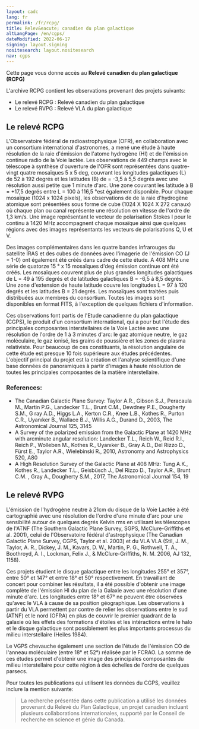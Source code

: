 ```yaml
---
layout: cadc
lang: fr
permalink: /fr/rcpg/
title: Relev&eacute; canadien du plan galactique
altLangPage: /en/cgps/
dateModified: 2022-06-17
signing: layout.signing
nositesearch: layout.nositesearch
nav: cgps
---
```

<p>Cette page vous donne acc&egrave;s au <strong>Relev&eacute; canadien du plan galactique (RCPG)</strong></p>
<p> L'archive RCPG contient les observations provenant des projets suivants: </p>
<ul>
	<li>Le relev&eacute; RCPG : Relev&eacute; canadien du plan galactique</li>
	<li>Le relev&eacute; RVPG : Relev&eacute; VLA du plan galactique</li>
</ul>
<h2> Le relev&eacute; RCPG </h2>
<p>
L'Observatoire f&eacute;d&eacute;ral de radioastrophysique (OFR), en collaboration avec un consortium international d'astronomes, a men&eacute; une &eacute;tude à haute r&eacute;solution de la raie d'&eacute;mission de l'atome hydrogène (HI)  et de l'&eacute;mission continue radio de la Voie lact&eacute;e. Les observations de 449 champs avec le t&eacute;lescope à synthèse d'ouverture de l'OFR sont repr&eacute;sent&eacute;es dans quatre-vingt quatre mosaïques 5 x 5 deg, couvrant les longitudes galactiques (L) de 52 à 192 degr&eacute;s et les latitudes (B)  de = -3,5 à 5,5 degr&eacute;s  avec une r&eacute;solution aussi petite que 1 minute d'arc. Une zone couvrant les latitude à B = +17,5 degr&eacute;s entre L = 100 à 116,5 &deg;est &eacute;galement disponible. Pour chaque mosaïque (1024 x 1024 pixels), les observations de de la raie d'hydrogène atomique sont pr&eacute;sent&eacute;es sous forme de cube (1024 X 1024 X 272 canaux) où chaque plan ou canal repr&eacute;sente une r&eacute;solution en vitesse de l'ordre de 1,3 km/s. Une image repr&eacute;sentant le vecteur de polarisation Stokes I pour le continu à 1420 MHz accompagnent chaque mosaïque ainsi que quelques r&eacute;gions avec des images repr&eacute;sentants les vecteurs de polarisations Q, U et V.
</p>
<p>
Des images compl&eacute;mentaires dans les quatre bandes infrarouges du satellite IRAS et des cubes de donn&eacute;es avec l'imagerie de l'&eacute;mission CO (J = 1-0) ont &eacute;galement &eacute;t&eacute; cr&eacute;&eacute;s dans cadre de cette &eacute;tude. A 408 MHz une s&eacute;rie de quatorze 15 &deg; x 15 mosaïques d'deg &eacute;mission continue ont &eacute;t&eacute; cr&eacute;&eacute;s. Les mosaïques couvrent plus de plus grandes longitudes galactiques  de L = 49 à 195 degr&eacute;s et de  latitudes galactiques B = -6,5 à 8,5 degr&eacute;s. Une zone d'extension de haute latitude couvre les longitudes L = 97 à 120 degr&eacute;s et les latitudes B = 21 degr&eacute;s. Les mosaïques sont trait&eacute;es puis distribu&eacute;es aux membres du consortium. Toutes les images sont disponibles en format FITS, à l'exception de quelques fichiers d'information.
</p>
<p>
Ces observations font partis de l'Etude canadienne du plan galactique (CGPS), le produit d'un consortium international, qui a pour but l'&eacute;tude des principales composantes interstellaires de la Voie Lact&eacute;e avec une r&eacute;solution de l'ordre de 1 à 3 minutes d'arc: le gaz atomique neutre, le gaz mol&eacute;culaire, le gaz ionis&eacute;, les grains de poussière et les zones de plasma relativiste. Pour beaucoup de ces constituants, la r&eacute;solution angulaire de cette &eacute;tude est presque 10 fois sup&eacute;rieure aux &eacute;tudes pr&eacute;c&eacute;dentes. L'objectif principal du projet est la cr&eacute;ation et l'analyse scientifique d'une base donn&eacute;es de panoramiques à partir d'images à haute r&eacute;solution de toutes les principales composantes de la matière interstellaire. 
</p>
<h3>References: </h3>
<ul>
	<li>The Canadian Galactic Plane Survey: Taylor A.R., Gibson S.J., Peracaula M., Martin P.G., Landecker T.L., Brunt C.M., Dewdney P.E., Dougherty S.M., G ray A.D., Higgs L.A., Kerton C.R., Knee L.B., Kothes R., Purton C.R., Uyanıker B., Wallace B.J., Willis A.G., Durand D., 2003, The Astronomical Journal 125, 3145</li>
	<li>A Survey of the polarized emission from the Galactic Plane at 1420 MHz with arcminute angular resolution: Landecker T.L., Reich W., Reid R.I., Reich P., Wolleben M., Kothes R., Uyanıker B., Gray A.D., Del Rizzo D., Fürst E., Taylor A.R., Wielebinski R., 2010, Astronomy and Astrophysics 520, A80</li>
	<li>A High Resolution Survey of the Galactic Plane at 408 MHz: Tung A.K., Kothes R., Landecker T.L., Geisbüsch J., Del Rizzo D., Taylor A.R., Brunt C.M. , Gray A., Dougherty S.M., 2017, The Astronomical Journal 154, 19</li>
</ul>
<h2>Le relev&eacute; RVPG</h2>
<p>
L'&eacute;mission de l'hydrogène neutre à 21cm du disque de la Voie Lact&eacute;e à &eacute;t&eacute; cartographi&eacute; avec une r&eacute;solution de l'ordre d'une minute d'arc pour une sensibilit&eacute; autour de quelques degr&eacute;s Kelvin rms en utilisant les t&eacute;lescopes de l'ATNF (The Southern Galactic Plane Survey, SGPS, McClure-Griffiths et al. 2001), celui de l'Observatoire f&eacute;d&eacute;ral d'astrophysique (The Canadian Galactic Plane Survey, CGPS, Taylor et al. 2003) et du VLA VLA (Stil, J. M., Taylor, A. R., Dickey, J. M., Kavars, D. W., Martin, P. G., Rothwell, T. A., Boothroyd, A. I., Lockman, Felix J., & McClure-Griffiths, N. M. 2006, AJ 132, 1158).
</p>
<p>
Ces projets &eacute;tudient le disque galactique entre les longitudes 255&deg; et 357&deg;, entre 50&deg; et 147&deg; et entre 18&deg; et 50&deg; respectivement. En travaillant de concert pour combiner les r&eacute;sultats, il a &eacute;t&eacute; possible d'obtenir une image complète de l'&eacute;mission HI du plan de la Galaxie avec une r&eacute;solution d'une minute d'arc. Les longitudes entre 18&deg; et 67&deg; ne peuvent être observ&eacute;es qu'avec le VLA à cause de sa position g&eacute;ographique. Les observations à partir du VLA permettent par contre de relier les observations entre le sud (ATNF) et le nord (OFRA) en plus de couvrir le premier quadrant de la galaxie où les effets des formations d'&eacute;toiles et les int&eacute;ractions entre le halo et le disque galactique sont possiblement les plus importants processus du milieu interstellaire (Heiles 1984). 
</p>
<p>
Le VGPS chevauche &eacute;galement une section de l'&eacute;tude de l'&eacute;mission CO de l'anneau mol&eacute;culaire (entre 18&deg; et 52&deg;) r&eacute;alis&eacute;e par le FCRAO. La somme de ces &eacute;tudes permet d'obtenir une image des principales composantes du milieu interstellaire pour cette r&eacute;gion à des &eacute;chelles de l'ordre de quelques parsecs. 
</p>
<p>
Pour toutes les publications qui utilisent les donn&eacute;es du CGPS, veuillez inclure la mention suivante:
</p>
<blockquote>
La recherche pr&eacute;sent&eacute;e dans cette publication a utilis&eacute; les donn&eacute;es provenant du Relev&eacute; du Plan Galactique, un projet canadien incluant plusieurs collaborations internationales, support&eacute; par le Conseil de 
recherche en science et g&eacute;nie du Canada.
</blockquote>

